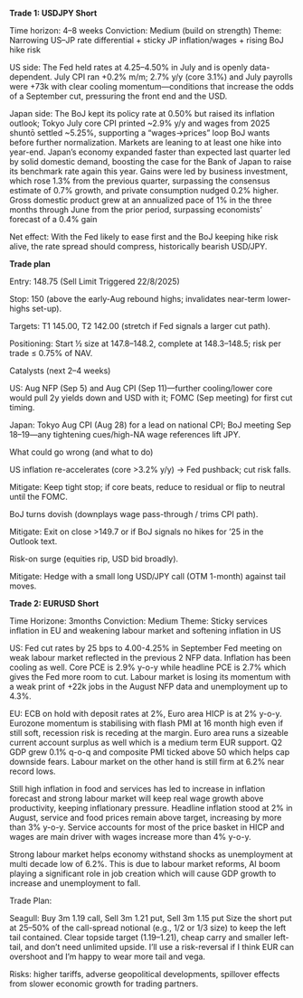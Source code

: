 


**Trade 1: USDJPY Short** 

Time horizon: 4–8 weeks
Conviction: Medium (build on strength)
Theme: Narrowing US–JP rate differential + sticky JP inflation/wages + rising BoJ hike risk

US side: The Fed held rates at 4.25–4.50% in July and is openly data-dependent. July CPI ran +0.2% m/m; 2.7% y/y (core 3.1%) and July payrolls were +73k with clear cooling momentum—conditions that increase the odds of a September cut, pressuring the front end and the USD. 

Japan side: The BoJ kept its policy rate at 0.50% but raised its inflation outlook; Tokyo July core CPI printed ~2.9% y/y and wages from 2025 shuntō settled ~5.25%, supporting a “wages→prices” loop BoJ wants before further normalization. Markets are leaning to at least one hike into year-end. Japan’s economy expanded faster than expected last quarter led by solid domestic demand, boosting the case for the Bank of Japan to raise its benchmark rate again this year. Gains were led by business investment, which rose 1.3% from the previous quarter, surpassing the consensus estimate of 0.7% growth, and private consumption nudged 0.2% higher. Gross domestic product grew at an annualized pace of 1% in the three months through June from the prior period, surpassing economists’ forecast of a 0.4% gain

Net effect: With the Fed likely to ease first and the BoJ keeping hike risk alive, the rate spread should compress, historically bearish USD/JPY.

**Trade plan**

Entry: 148.75 (Sell Limit Triggered 22/8/2025)

Stop: 150 (above the early-Aug rebound highs; invalidates near-term lower-highs set-up).

Targets: T1 145.00, T2 142.00 (stretch if Fed signals a larger cut path).

Positioning: Start ½ size at 147.8–148.2, complete at 148.3–148.5; risk per trade ≤ 0.75% of NAV.

Catalysts (next 2–4 weeks)

US: Aug NFP (Sep 5) and Aug CPI (Sep 11)—further cooling/lower core would pull 2y yields down and USD with it; FOMC (Sep meeting) for first cut timing. 

Japan: Tokyo Aug CPI (Aug 28) for a lead on national CPI; BoJ meeting Sep 18–19—any tightening cues/high-NA wage references lift JPY.

What could go wrong (and what to do)

US inflation re-accelerates (core >3.2% y/y) → Fed pushback; cut risk falls.

Mitigate: Keep tight stop; if core beats, reduce to residual or flip to neutral until the FOMC. 

BoJ turns dovish (downplays wage pass-through / trims CPI path).

Mitigate: Exit on close >149.7 or if BoJ signals no hikes for ’25 in the Outlook text. 

Risk-on surge (equities rip, USD bid broadly).

Mitigate: Hedge with a small long USD/JPY call (OTM 1-month) against tail moves.




**Trade 2: EURUSD Short** 

Time Horizone: 3months
Conviction: Medium
Theme: Sticky services inflation in EU and weakening labour market and softening inflation in US 

US: Fed cut rates by 25 bps to 4.00-4.25% in September Fed meeting on weak labour market reflected in the previous 2 NFP data. Inflation has been cooling as well. Core PCE is 2.9% y-o-y while headline PCE is 2.7% which gives the Fed more room to cut. Labour market is losing
its momentum with a weak print of +22k jobs in the August NFP data and unemployment up to 4.3%. 

EU: ECB on hold with deposit rates at 2%, Euro area HICP is at 2% y-o-y. Eurozone momentum is stabilising with flash PMI at 16 month high even if still soft, recession risk is receding at the margin. Euro area runs a sizeable current account surplus as well which is a medium term EUR support. 
Q2 GDP grew 0.1% q-o-q and composite PMI ticked above 50 which helps cap downside fears. Labour market on the other hand is still firm at 6.2% near record lows. 

Still high inflation in food and services has led to increase in inflation forecast and strong labour market will keep real wage growth above productivity, keeping inflationary pressure.
Headline inflation stood at 2% in August, service and food prices remain above target, increasing by more than 3% y-o-y. Service accounts for most of the price basket in HICP and wages are main driver with wages increase more than 4% y-o-y.

Strong labour market helps economy withstand shocks as unemployment at multi decade low of 6.2%. This is due to labour market reforms, AI boom playing a significant role in job creation which will cause GDP growth to increase and unemployment to fall.


Trade Plan:

Seagull: Buy 3m 1.19 call, Sell 3m 1.21 put, Sell 3m 1.15 put 
Size the short put at 25–50% of the call-spread notional (e.g., 1/2 or 1/3 size) to keep the left tail contained.
Clear topside target (1.19–1.21), cheap carry and smaller left-tail, and don’t need unlimited upside. I’ll use a risk-reversal if I think EUR can overshoot and I’m happy to wear more tail and vega.

Risks: higher tariffs, adverse geopolitical developments, spillover effects from slower economic growth for trading partners.
